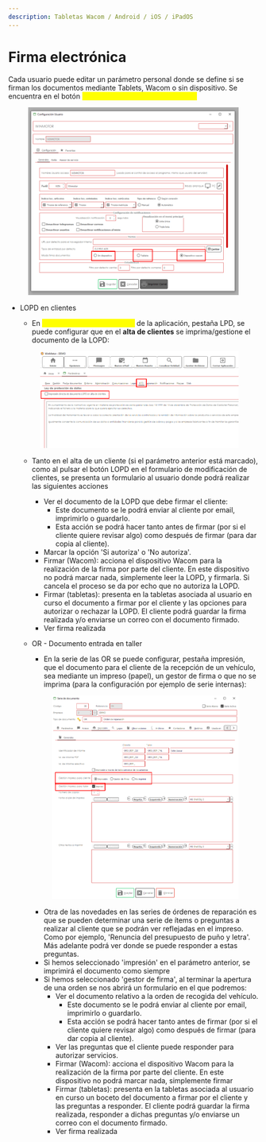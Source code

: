 ```yaml
---
description: Tabletas Wacom / Android / iOS / iPadOS
---
```


# Firma electrónica

Cada usuario puede editar un parámetro personal donde se define si se firman los documentos mediante Tablets, Wacom o sin dispositivo. Se encuentra en el botón <mark style="color:yellow;">OPCIONES > MI CONFIGURACIÓN:</mark>

<figure><img src="../.gitbook/assets/imagen (203).png" alt=""><figcaption></figcaption></figure>

*   LOPD en clientes

    * En <mark style="color:yellow;">Configuración > Parámetros</mark> de la aplicación, pestaña LPD, se puede configurar que en el **alta de clientes** se imprima/gestione el documento de la LOPD:



    <figure><img src="../.gitbook/assets/imagen (205).png" alt=""><figcaption></figcaption></figure>



    * Tanto en el alta de un cliente (si el parámetro anterior está marcado), como al pulsar el botón LOPD en el formulario de modificación de clientes, se presenta un formulario al usuario donde podrá realizar las siguientes acciones
      * Ver el documento de la LOPD que debe firmar el cliente:
        * Este documento se le podrá enviar al cliente por email, imprimirlo o guardarlo.
        * Esta acción se podrá hacer tanto antes de firmar (por si el cliente quiere revisar algo) como después de firmar (para dar copia al cliente).
      * Marcar la opción 'Si autoriza' o 'No autoriza'.
      * Firmar (Wacom): acciona el dispositivo Wacom para la realización de la firma por parte del cliente. En este dispositivo no podrá marcar nada, simplemente leer la LOPD, y firmarla. Si cancela el proceso se da por echo que no autoriza la LOPD.
      * Firmar (tabletas): presenta en la tabletas asociada al usuario en curso el documento a firmar por el cliente y las opciones para autorizar o rechazar la  LOPD. El cliente podrá guardar la firma realizada y/o enviarse un correo con el documento firmado.
      * Ver firma realizada
    *   OR - Documento entrada en taller

        * En la serie de las OR se puede configurar, pestaña impresión, que el documento para el cliente de la recepción de un vehículo, sea mediante un impreso (papel), un gestor de firma o que no se imprima (para la configuración por ejemplo de serie internas):



        <figure><img src="../.gitbook/assets/imagen (206).png" alt=""><figcaption></figcaption></figure>



        * Otra de las novedades en las series de órdenes de reparación es que se pueden determinar una serie de ítems o preguntas a realizar al cliente que se podrán ver reflejadas en el impreso. Como por ejemplo, 'Renuncia del presupuesto de puño y letra'. Más adelante podrá ver donde se puede responder a estas preguntas.
        * Si hemos seleccionado 'impresión' en el parámetro anterior, se imprimirá el documento como siempre
        * Si hemos seleccionado 'gestor de firma', al terminar la apertura de una orden se nos abrirá un formulario en el que podremos:
          * Ver el documento relativo a la orden de recogida del vehículo.
            * Este documento se le podrá enviar al cliente por email, imprimirlo o guardarlo.
            * Esta acción se podrá hacer tanto antes de firmar (por si el cliente quiere revisar algo) como después de firmar (para dar copia al cliente).
          * Ver las preguntas que el cliente puede responder para autorizar servicios.
          * Firmar (Wacom): acciona el dispositivo Wacom para la realización de la firma por parte del cliente. En este dispositivo no podrá marcar nada, simplemente firmar
          * Firmar (tabletas): presenta en la tabletas asociada al usuario en curso un boceto del documento a firmar por el cliente y las preguntas a responder. El cliente podrá guardar la firma realizada, responder a dichas preguntas y/o enviarse un correo con el documento firmado.
          * Ver firma realizada
